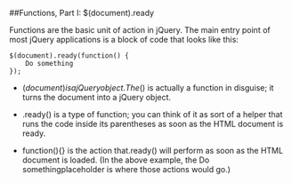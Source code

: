 ##Functions, Part I: $(document).ready


Functions are the basic unit of action in jQuery. The main entry point of most jQuery applications is a block of code that looks like this:

```
$(document).ready(function() {
    Do something
});
```

- $(document) is a jQuery object. The$() is actually a function in disguise; it turns the document into a jQuery object.

- .ready() is a type of function; you can think of it as sort of a helper that runs the code inside its parentheses as soon as the HTML document is ready.

- function(){} is the action that.ready() will perform as soon as the HTML document is loaded. (In the above example, the Do somethingplaceholder is where those actions would go.)
